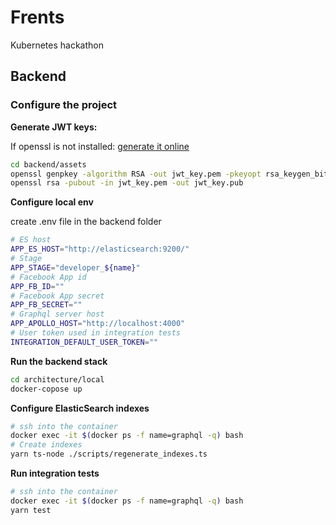# Frents

Kubernetes hackathon  

## Backend

### Configure the project

**Generate JWT keys:**

If openssl is not installed: [generate it online](https://www.csfieldguide.org.nz/en/interactives/rsa-key-generator/)

```bash
cd backend/assets
openssl genpkey -algorithm RSA -out jwt_key.pem -pkeyopt rsa_keygen_bits:512
openssl rsa -pubout -in jwt_key.pem -out jwt_key.pub
```
    
**Configure local env**

create .env file in the backend folder

```bash
# ES host
APP_ES_HOST="http://elasticsearch:9200/"
# Stage
APP_STAGE="developer_${name}"
# Facebook App id
APP_FB_ID=""
# Facebook App secret
APP_FB_SECRET=""
# Graphql server host 
APP_APOLLO_HOST="http://localhost:4000"
# User token used in integration tests
INTEGRATION_DEFAULT_USER_TOKEN=""
```

**Run the backend stack**

```bash
cd architecture/local
docker-copose up
```

**Configure ElasticSearch indexes**

```bash
# ssh into the container
docker exec -it $(docker ps -f name=graphql -q) bash
# Create indexes
yarn ts-node ./scripts/regenerate_indexes.ts
```

**Run integration tests**
```bash
# ssh into the container
docker exec -it $(docker ps -f name=graphql -q) bash
yarn test
```
